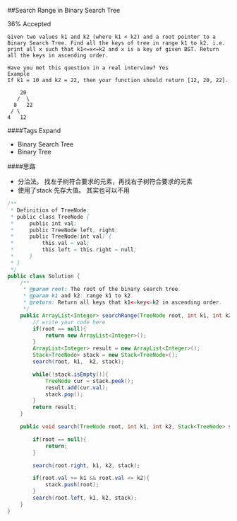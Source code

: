 ##Search Range in Binary Search Tree

36% Accepted


	Given two values k1 and k2 (where k1 < k2) and a root pointer to a Binary Search Tree. Find all the keys of tree in range k1 to k2. i.e. print all x such that k1<=x<=k2 and x is a key of given BST. Return all the keys in ascending order.

	Have you met this question in a real interview? Yes
	Example
	If k1 = 10 and k2 = 22, then your function should return [12, 20, 22].

	    20
	   /  \
	  8   22
	 / \
	4   12

####Tags Expand
- Binary Search Tree
- Binary Tree

####思路
- 分治法。 找左子树符合要求的元素，再找右子树符合要求的元素
- 使用了stack 先存大值。 其实也可以不用

```java
/**
 * Definition of TreeNode:
 * public class TreeNode {
 *     public int val;
 *     public TreeNode left, right;
 *     public TreeNode(int val) {
 *         this.val = val;
 *         this.left = this.right = null;
 *     }
 * }
 */
public class Solution {
    /**
     * @param root: The root of the binary search tree.
     * @param k1 and k2: range k1 to k2.
     * @return: Return all keys that k1<=key<=k2 in ascending order.
     */
    public ArrayList<Integer> searchRange(TreeNode root, int k1, int k2) {
        // write your code here
        if(root == null){
            return new ArrayList<Integer>();
        }
        ArrayList<Integer> result = new ArrayList<Integer>();
        Stack<TreeNode> stack = new Stack<TreeNode>();
        search(root, k1,  k2, stack);

        while(!stack.isEmpty()){
            TreeNode cur = stack.peek();
            result.add(cur.val);
            stack.pop();
        }
        return result;
    }

    public void search(TreeNode root, int k1, int k2, Stack<TreeNode> stack){

        if(root == null){
            return;
        }

        search(root.right, k1, k2, stack);

        if(root.val >= k1 && root.val <= k2){
            stack.push(root);
        }
        search(root.left, k1, k2, stack);
    }
}

```
